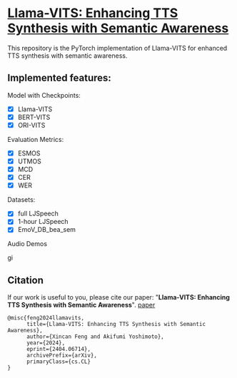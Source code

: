 # **[Llama-VITS: Enhancing TTS Synthesis with Semantic Awareness](https://arxiv.org/abs/2404.06714)**

This repository is the PyTorch implementation of Llama-VITS for enhanced TTS synthesis with semantic awareness. 

## Implemented features:  
Model with Checkpoints: 
- [x] Llama-VITS 
- [x] BERT-VITS
- [x] ORI-VITS  

Evaluation Metrics:
- [x] ESMOS  
- [x] UTMOS  
- [x] MCD  
- [x] CER  
- [x] WER  

Datasets:  
- [x] full LJSpeech  
- [x] 1-hour LJSpeech  
- [x] EmoV_DB_bea_sem  

Audio Demos  

gi

## Citation

If our work is useful to you, please cite our paper: "**Llama-VITS: Enhancing TTS Synthesis with Semantic Awareness**". [paper](https://arxiv.org/abs/2404.06714)
```
@misc{feng2024llamavits,
      title={Llama-VITS: Enhancing TTS Synthesis with Semantic Awareness}, 
      author={Xincan Feng and Akifumi Yoshimoto},
      year={2024},
      eprint={2404.06714},
      archivePrefix={arXiv},
      primaryClass={cs.CL}
}
```
